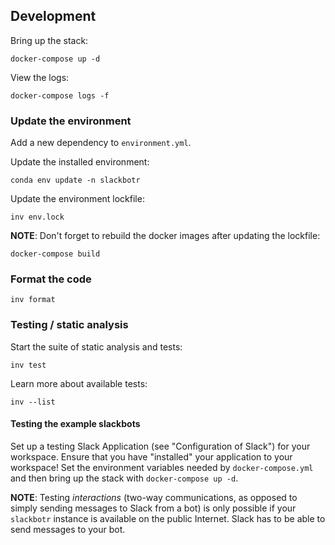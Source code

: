## Development

Bring up the stack:

```
docker-compose up -d
```

View the logs:

```
docker-compose logs -f
```


### Update the environment

Add a new dependency to `environment.yml`.

Update the installed environment:

```
conda env update -n slackbotr
```

Update the environment lockfile:

```
inv env.lock
```

**NOTE**: Don't forget to rebuild the docker images after updating the lockfile:

```
docker-compose build
```


### Format the code

```
inv format
```


### Testing / static analysis 

Start the suite of static analysis and tests:

```
inv test
```

Learn more about available tests:

```
inv --list
```


#### Testing the example slackbots

Set up a testing Slack Application (see "Configuration of Slack") for your workspace.
Ensure that you have "installed" your application to your workspace! Set the environment
variables needed by `docker-compose.yml` and then bring up the stack with
`docker-compose up -d`.

**NOTE**: Testing _interactions_ (two-way communications, as opposed to simply sending
messages to Slack from a bot) is only possible if your `slackbotr` instance is
available on the public Internet. Slack has to be able to send messages to your bot.

